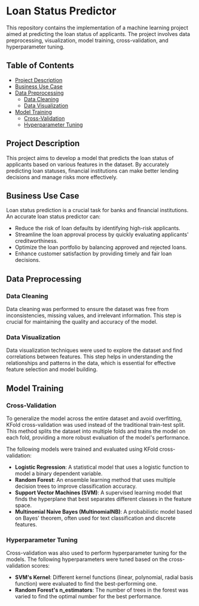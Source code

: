 # Loan Status Predictor

This repository contains the implementation of a machine learning project aimed at predicting the loan status of applicants. The project involves data preprocessing, visualization, model training, cross-validation, and hyperparameter tuning.

## Table of Contents

- [Project Description](#project-description)
- [Business Use Case](#business-use-case)
- [Data Preprocessing](#data-preprocessing)
  - [Data Cleaning](#data-cleaning)
  - [Data Visualization](#data-visualization)
- [Model Training](#model-training)
  - [Cross-Validation](#cross-validation)
  - [Hyperparameter Tuning](#hyperparameter-tuning)

## Project Description

This project aims to develop a model that predicts the loan status of applicants based on various features in the dataset. By accurately predicting loan statuses, financial institutions can make better lending decisions and manage risks more effectively.

## Business Use Case

Loan status prediction is a crucial task for banks and financial institutions. An accurate loan status predictor can:
- Reduce the risk of loan defaults by identifying high-risk applicants.
- Streamline the loan approval process by quickly evaluating applicants' creditworthiness.
- Optimize the loan portfolio by balancing approved and rejected loans.
- Enhance customer satisfaction by providing timely and fair loan decisions.

## Data Preprocessing

### Data Cleaning

Data cleaning was performed to ensure the dataset was free from inconsistencies, missing values, and irrelevant information. This step is crucial for maintaining the quality and accuracy of the model.

### Data Visualization

Data visualization techniques were used to explore the dataset and find correlations between features. This step helps in understanding the relationships and patterns in the data, which is essential for effective feature selection and model building.

## Model Training

### Cross-Validation

To generalize the model across the entire dataset and avoid overfitting, KFold cross-validation was used instead of the traditional train-test split. This method splits the dataset into multiple folds and trains the model on each fold, providing a more robust evaluation of the model's performance. 

The following models were trained and evaluated using KFold cross-validation:
- **Logistic Regression**: A statistical model that uses a logistic function to model a binary dependent variable.
- **Random Forest**: An ensemble learning method that uses multiple decision trees to improve classification accuracy.
- **Support Vector Machines (SVM)**: A supervised learning model that finds the hyperplane that best separates different classes in the feature space.
- **Multinomial Naive Bayes (MultinomialNB)**: A probabilistic model based on Bayes' theorem, often used for text classification and discrete features.

### Hyperparameter Tuning

Cross-validation was also used to perform hyperparameter tuning for the models. The following hyperparameters were tuned based on the cross-validation scores:
- **SVM's Kernel**: Different kernel functions (linear, polynomial, radial basis function) were evaluated to find the best-performing one.
- **Random Forest's n_estimators**: The number of trees in the forest was varied to find the optimal number for the best performance.

